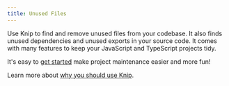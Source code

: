 ```yaml
---
title: Unused Files
---
```


Use Knip to find and remove unused files from your codebase. It also finds
unused dependencies and unused exports in your source code. It comes with many
features to keep your JavaScript and TypeScript projects tidy.

It's easy to [get started][1] make project maintenance easier and more fun!

Learn more about [why you should use Knip][2].

[1]: ../overview/getting-started.mdx
[2]: ../explanations/why-use-knip.md
